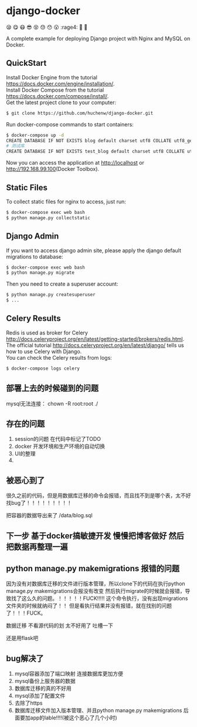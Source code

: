 # django-docker

:sleepy: :yum: :mask: :sunglasses: :dizzy_face: :sweat: :hushed: :open_mouth: :rage4: :speak_no_evil: :baby:

A complete example for deploying Django project with Nginx and MySQL on Docker.

## QuickStart
Install Docker Engine from the tutorial <https://docs.docker.com/engine/installation/>.</br>
Install Docker Compose from the tutorial <https://docs.docker.com/compose/install/>.</br>
Get the latest project clone to your computer:
```bash
$ git clone https://github.com/huchenw/django-docker.git
```
Run docker-compose commands to start containers:
```bash
$ docker-compose up -d
CREATE DATABASE IF NOT EXISTS blog default charset utf8 COLLATE utf8_general_ci;
# 测试库
CREATE DATABASE IF NOT EXISTS test_blog default charset utf8 COLLATE utf8_general_ci;
```



Now you can access the application at <http://localhost> or <http://192.168.99.100>(Docker Toolbox).</br>
## Static Files
To collect static files for nginx to access, just run:
```bash
$ docker-compose exec web bash
$ python manage.py collectstatic
```
## Django Admin
If you want to access django admin site, please apply the django default migrations to database:
```bash
$ docker-compose exec web bash
$ python manage.py migrate

```
Then you need to create a superuser account:
```bash
$ python manage.py createsuperuser
$ ...
```
## Celery Results
Redis is used as broker for Celery <http://docs.celeryproject.org/en/latest/getting-started/brokers/redis.html>.</br>
The official tutorial <http://docs.celeryproject.org/en/latest/django/> tells us how to use Celery with Django.</br>
You can check the Celery results from logs:
```bash
$ docker-compose logs celery
```

## 部署上去的时候碰到的问题
mysql无法连接： chown -R root:root ./


## 存在的问题

1. session的问题 在代码中标记了TODO
2. docker 开发环境和生产环境的自动切换
4. UI的整理
5. 

## 被恶心到了 

很久之前的代码，但是用数据库迁移的命令会报错，而且找不到是哪个表，太不好找bug了！！！！！！！！！

把容器的数据导出来了 /data/blog.sql

## 下一步  基于docker搞敏捷开发 慢慢把博客做好 然后把数据再整理一遍



## python manage.py makemigrations 报错的问题

因为没有对数据库迁移的文件进行版本管理，所以clone下的代码在执行python manage.py makemigrations会报没有改变
然后执行migrate的时候就会报错，导致找了这么久的问题。！！！！！FUCK!!!!!
这个命令执行，没有出现migrations文件夹的时候就纳闷了！！ 但是看执行结果并没有报错，就在找别的问题了！！！FUCK。

数据迁移 不看源代码的划 太不好用了 吐槽一下

还是用flask吧


## bug解决了
1. mysql容器添加了端口映射 连接数据库更加方便
2. mysql备份上服务器的数据
3. 数据库迁移的真的不好用
4. mysql添加了配置文件
5. 去除了https
6. 数据库迁移文件加入版本管理、并且python manage.py makemigrations 后面要加app的lable!!!!(被这个恶心了几个小时)